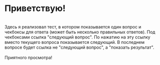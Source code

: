# Приветствую!
<br />
Здесь я реализовал тест, в котором показывается один вопрос и чекбоксы для ответа (может быть несколько правильных ответов). 
Под чекбоксами ссылка "следующий вопрос". По нажатию на эту ссылку вместо текущего вопроса показывается следующий. 
В последнем вопросе будет ссылка не "следующий вопрос", а "показать результат".
<br />
<br />
Приятного просмотра!
